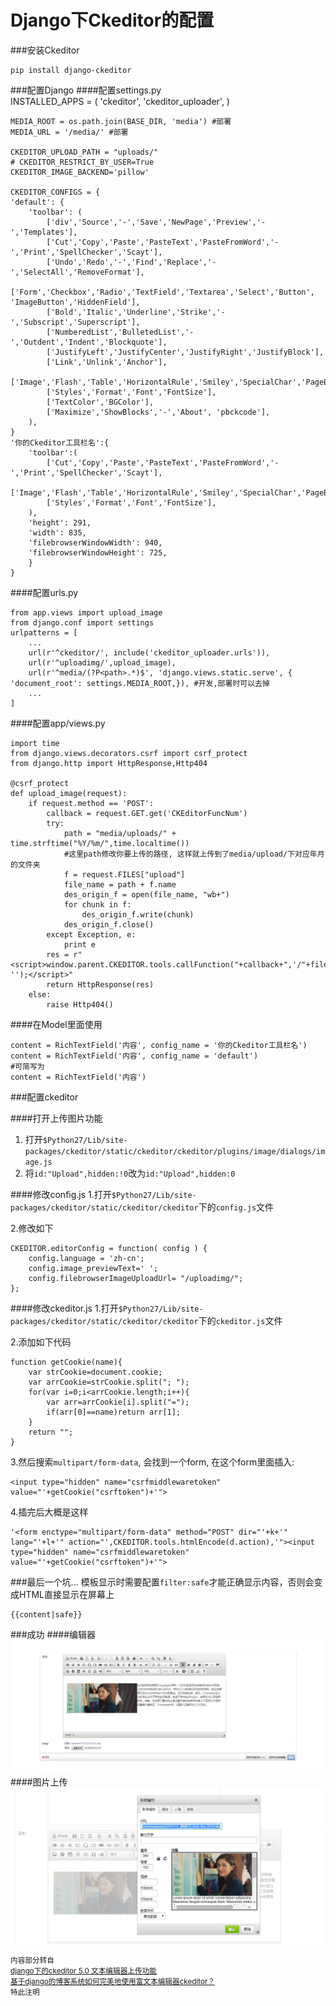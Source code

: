 Django下Ckeditor的配置
===
###安装Ckeditor

	pip install django-ckeditor

###配置Django
####配置settings.py	
	INSTALLED_APPS = (
		'ckeditor',
	    'ckeditor_uploader',
	)

	MEDIA_ROOT = os.path.join(BASE_DIR, 'media') #部署
	MEDIA_URL = '/media/' #部署

	CKEDITOR_UPLOAD_PATH = "uploads/"
	# CKEDITOR_RESTRICT_BY_USER=True
	CKEDITOR_IMAGE_BACKEND='pillow'

	CKEDITOR_CONFIGS = {
    'default': {
        'toolbar': (
            ['div','Source','-','Save','NewPage','Preview','-','Templates'], 
            ['Cut','Copy','Paste','PasteText','PasteFromWord','-','Print','SpellChecker','Scayt'], 
            ['Undo','Redo','-','Find','Replace','-','SelectAll','RemoveFormat'], 
            ['Form','Checkbox','Radio','TextField','Textarea','Select','Button', 'ImageButton','HiddenField'], 
            ['Bold','Italic','Underline','Strike','-','Subscript','Superscript'], 
            ['NumberedList','BulletedList','-','Outdent','Indent','Blockquote'], 
            ['JustifyLeft','JustifyCenter','JustifyRight','JustifyBlock'], 
            ['Link','Unlink','Anchor'], 
            ['Image','Flash','Table','HorizontalRule','Smiley','SpecialChar','PageBreak'], 
            ['Styles','Format','Font','FontSize'], 
            ['TextColor','BGColor'], 
            ['Maximize','ShowBlocks','-','About', 'pbckcode'],
        ),
    }
    '你的Ckeditor工具栏名':{
    	'toolbar':(
    		['Cut','Copy','Paste','PasteText','PasteFromWord','-','Print','SpellChecker','Scayt'], 
    		['Image','Flash','Table','HorizontalRule','Smiley','SpecialChar','PageBreak'], 
            ['Styles','Format','Font','FontSize'], 
    	),
    	'height': 291,
	    'width': 835,
	    'filebrowserWindowWidth': 940,
	    'filebrowserWindowHeight': 725,
	    }
	}

####配置urls.py

	from app.views import upload_image
	from django.conf import settings
	urlpatterns = [
		...
		url(r'^ckeditor/', include('ckeditor_uploader.urls')),
	    url(r'^uploadimg/',upload_image), 
	    url(r'^media/(?P<path>.*)$', 'django.views.static.serve', { 'document_root': settings.MEDIA_ROOT,}), #开发,部署时可以去掉
	    ...
	]

####配置app/views.py

	import time
	from django.views.decorators.csrf import csrf_protect
	from django.http import HttpResponse,Http404

	@csrf_protect
	def upload_image(request):
	    if request.method == 'POST':
	        callback = request.GET.get('CKEditorFuncNum')
	        try:
	            path = "media/uploads/" + time.strftime("%Y/%m/",time.localtime())   
	            #这里path修改你要上传的路径, 这样就上传到了media/upload/下对应年月的文件夹
	            f = request.FILES["upload"]
	            file_name = path + f.name
	            des_origin_f = open(file_name, "wb+")
	            for chunk in f:                 
	                des_origin_f.write(chunk)
	            des_origin_f.close()
	        except Exception, e:
	            print e
	        res = r"<script>window.parent.CKEDITOR.tools.callFunction("+callback+",'/"+file_name+"', '');</script>"
	        return HttpResponse(res)
	    else:
	        raise Http404()

####在Model里面使用

	content = RichTextField('内容', config_name = '你的Ckeditor工具栏名')
	content = RichTextField('内容', config_name = 'default')
	#可简写为
	content = RichTextField('内容')

###配置ckeditor

####打开上传图片功能
1. 打开`$Python27/Lib/site-packages/ckeditor/static/ckeditor/ckeditor/plugins/image/dialogs/image.js`
2. 将`id:"Upload",hidden:!0`改为`id:"Upload",hidden:0`

####修改config.js
1.打开`$Python27/Lib/site-packages/ckeditor/static/ckeditor/ckeditor`下的`config.js`文件

2.修改如下

	CKEDITOR.editorConfig = function( config ) {
		config.language = 'zh-cn';
		config.image_previewText=' ';
		config.filebrowserImageUploadUrl= "/uploadimg/";
	};

####修改ckeditor.js
1.打开`$Python27/Lib/site-packages/ckeditor/static/ckeditor/ckeditor`下的`ckeditor.js`文件

2.添加如下代码

	function getCookie(name){ 
		var strCookie=document.cookie; 
		var arrCookie=strCookie.split("; "); 
		for(var i=0;i<arrCookie.length;i++){ 
			var arr=arrCookie[i].split("="); 
			if(arr[0]==name)return arr[1]; 
		} 
		return ""; 
	} 
3.然后搜索`multipart/form-data`, 会找到一个form, 在这个form里面插入:
	
	<input type="hidden" name="csrfmiddlewaretoken" value="'+getCookie("csrftoken")+'">

4.插完后大概是这样

	'<form enctype="multipart/form-data" method="POST" dir="'+k+'" lang="'+l+'" action="',CKEDITOR.tools.htmlEncode(d.action),'"><input type="hidden" name="csrfmiddlewaretoken" value="'+getCookie("csrftoken")+'">

###最后一个坑...
模板显示时需要配置`filter:safe`才能正确显示内容，否则会变成HTML直接显示在屏幕上

	{{content|safe}}

###成功
####编辑器
![编辑器](imgs/ckeditor1.jpg)
####图片上传
![图片上传](imgs/ckeditor2.jpg)

<small>内容部分转自<br>
	[django下的ckeditor 5.0 文本编辑器上传功能](http://www.mamicode.com/info-detail-1116287.html)<br>
	[基于django的博客系统如何完美地使用富文本编辑器ckeditor？](http://www.nanerbang.com/article/2/)
	<br>特此注明</small>

<div id="quickLink">
  <ul>
  </ul>
</div>
<div id="backTop" data-toggle="tooltip" title="飞" ></div>
<script src="files/js/scrollTab.js"></script>